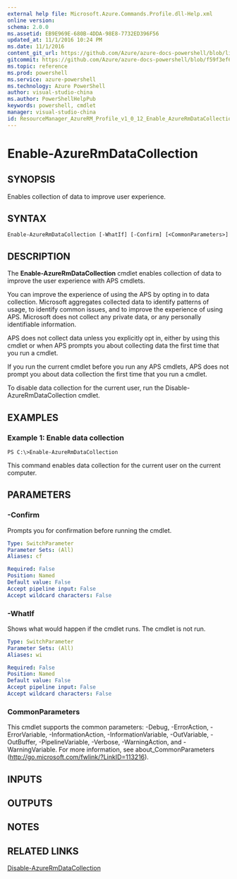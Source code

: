 ```yaml
---
external help file: Microsoft.Azure.Commands.Profile.dll-Help.xml
online version: 
schema: 2.0.0
ms.assetid: EB9E969E-680B-4DDA-98E8-7732ED396F56
updated_at: 11/1/2016 10:24 PM
ms.date: 11/1/2016
content_git_url: https://github.com/Azure/azure-docs-powershell/blob/live/azureps-cmdlets-docs/ResourceManager/AzureRM.Profile/v1.0.12/Enable-AzureRmDataCollection.md
gitcommit: https://github.com/Azure/azure-docs-powershell/blob/f59f3ef60bc592383812213e69fd77ba950759ed/azureps-cmdlets-docs/ResourceManager/AzureRM.Profile/v1.0.12/Enable-AzureRmDataCollection.md
ms.topic: reference
ms.prod: powershell
ms.service: azure-powershell
ms.technology: Azure PowerShell
author: visual-studio-china
ms.author: PowerShellHelpPub
keywords: powershell, cmdlet
manager: visual-studio-china
id: ResourceManager_AzureRM_Profile_v1_0_12_Enable_AzureRmDataCollection_md
---
```


# Enable-AzureRmDataCollection

## SYNOPSIS
Enables collection of data to improve user experience.

## SYNTAX

```
Enable-AzureRmDataCollection [-WhatIf] [-Confirm] [<CommonParameters>]
```

## DESCRIPTION
The **Enable-AzureRmDataCollection** cmdlet enables collection of data to improve the user experience with APS cmdlets.

You can improve the experience of using the APS by opting in to data collection.
Microsoft aggregates collected data to identify patterns of usage, to identify common issues, and to improve the experience of using APS.
Microsoft does not collect any private data, or any personally identifiable information.

APS does not collect data unless you explicitly opt in, either by using this cmdlet or when APS prompts you about collecting data the first time that you run a cmdlet.

If you run the current cmdlet before you run any APS cmdlets, APS does not prompt you about data collection the first time that you run a cmdlet.

To disable data collection for the current user, run the Disable-AzureRmDataCollection cmdlet.

## EXAMPLES

### Example 1: Enable data collection
```
PS C:\>Enable-AzureRmDataCollection
```

This command enables data collection for the current user on the current computer.

## PARAMETERS

### -Confirm
Prompts you for confirmation before running the cmdlet.

```yaml
Type: SwitchParameter
Parameter Sets: (All)
Aliases: cf

Required: False
Position: Named
Default value: False
Accept pipeline input: False
Accept wildcard characters: False
```

### -WhatIf
Shows what would happen if the cmdlet runs.
The cmdlet is not run.

```yaml
Type: SwitchParameter
Parameter Sets: (All)
Aliases: wi

Required: False
Position: Named
Default value: False
Accept pipeline input: False
Accept wildcard characters: False
```

### CommonParameters
This cmdlet supports the common parameters: -Debug, -ErrorAction, -ErrorVariable, -InformationAction, -InformationVariable, -OutVariable, -OutBuffer, -PipelineVariable, -Verbose, -WarningAction, and -WarningVariable. For more information, see about_CommonParameters (http://go.microsoft.com/fwlink/?LinkID=113216).

## INPUTS

## OUTPUTS

## NOTES

## RELATED LINKS

[Disable-AzureRmDataCollection](xref:ResourceManager/AzureRM.Profile/v1.0.12/Disable-AzureRmDataCollection.md)


